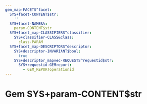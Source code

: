 ```yaml
---
gem_map-FACETS^facet:
  SYS+facet-CONTENT$str:
    ''
  SYS+facet-NAME&%:
    param-CONTENT$str
  SYS+facet_map-CLASSIFIERS^classifier:
    SYS+classifier-CLASS&class:
      class-PARAM
  SYS+facet_map-DESCRIPTORS^descriptor:
    SYS+descriptor-INVARIANT$bool:
      true
    SYS+descriptor_mapvec-REQUESTS^requestid$str:
      SYS+requestid-GEMreport:
        - GEM_REPORToperationid
---
```

# Gem SYS+param-CONTENT$str

